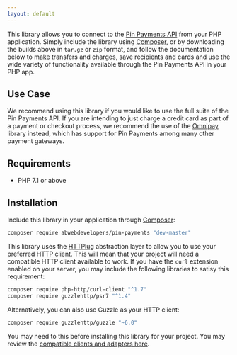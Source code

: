 ```yaml
---
layout: default
---
```


This library allows you to connect to the [Pin Payments API](https://pinpayments.com) from your PHP application. Simply include the library using [Composer](https://getcomposer.org), or by downloading the builds above in `tar.gz` or `zip` format, and follow the documentation below to make transfers and charges, save recipients and cards and use the wide variety of functionality available through the Pin Payments API in your PHP app.

## Use Case

We recommend using this library if you would like to use the full suite of the Pin Payments API. If you are intending to just charge a credit card as part of a payment or checkout process, we recommend the use of the [Omnipay](https://omnipay.thephpleague.com/) library instead, which has support for Pin Payments among many other payment gateways.

## Requirements

- PHP 7.1 or above

## Installation

Include this library in your application through [Composer](https://getcomposer.org):

```bash
composer require abwebdevelopers/pin-payments "dev-master"
```

This library uses the [HTTPlug](http://httplug.io/) abstraction layer to allow you to use your preferred HTTP client. This will mean that your project will need a compatible HTTP client available to work. If you have the `curl` extension enabled on your server, you may include the following libraries to satisy this requirement:

```bash
composer require php-http/curl-client "^1.7"
composer require guzzlehttp/psr7 "^1.4"
```

Alternatively, you can also use Guzzle as your HTTP client:

```bash
composer require guzzlehttp/guzzle "~6.0"
```

You may need to this before installing this library for your project. You may review the [compatible clients and adapters here](http://docs.php-http.org/en/latest/clients.html).
